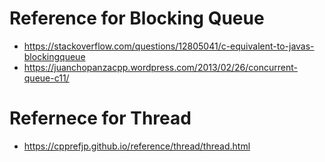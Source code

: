 # Reference for Blocking Queue

- https://stackoverflow.com/questions/12805041/c-equivalent-to-javas-blockingqueue
- https://juanchopanzacpp.wordpress.com/2013/02/26/concurrent-queue-c11/

# Refernece for Thread
- https://cpprefjp.github.io/reference/thread/thread.html
